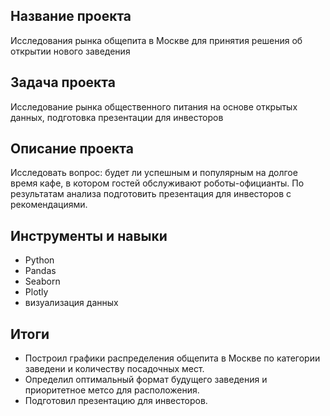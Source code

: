 ## Название проекта
Исследования рынка общепита в Москве для принятия решения об открытии нового заведения

## Задача проекта
Исследование рынка общественного питания на основе открытых данных, подготовка презентации для инвесторов

## Описание проекта
Исследовать вопрос: будет ли успешным и популярным на долгое время кафе, в котором гостей обслуживают роботы-официанты. По результатам анализа подготовить
презентация для инвесторов с рекомендациями.

## Инструменты и навыки
* Python
* Pandas
* Seaborn
* Plotly
* визуализация данных

## Итоги
- Построил графики распределения общепита в Москве по категории заведени и количеству посадочных мест. 
- Определил оптимальный формат будущего заведения и приоритетное метсо для расположения.
- Подготовил презентацию для инвесторов.
